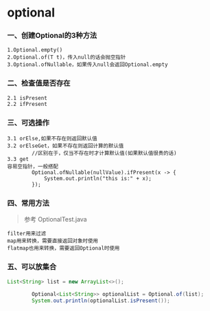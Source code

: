optional
==

### 一、创建Optional的3种方法

```
1.Optional.empty()
2.Optional.of(T t)，传入null的话会抛空指针
3.Optional.ofNullable，如果传入null会返回Optional.empty
```

### 二、检查值是否存在
```
2.1 isPresent
2.2 ifPresent
```

### 三、可选操作
```
3.1 orElse,如果不存在则返回默认值
3.2 orElseGet，如果不存在则返回计算的默认值
        //区别在于，仅当不存在时才计算默认值(如果默认值很贵的话)
3.3 get  
容易空指针，一般搭配        
        Optional.ofNullable(nullValue).ifPresent(x -> {
            System.out.println("this is:" + x);
        });
```

### 四、常用方法
> 参考 OptionalTest.java
```
filter用来过滤
map用来转换，需要直接返回对象时使用
flatmap也用来转换，需要返回Optional时使用

```

### 五、可以放集合
```java
List<String> list = new ArrayList<>();
        
        Optional<List<String>> optionalList = Optional.of(list);
        System.out.println(optionalList.isPresent());
```
